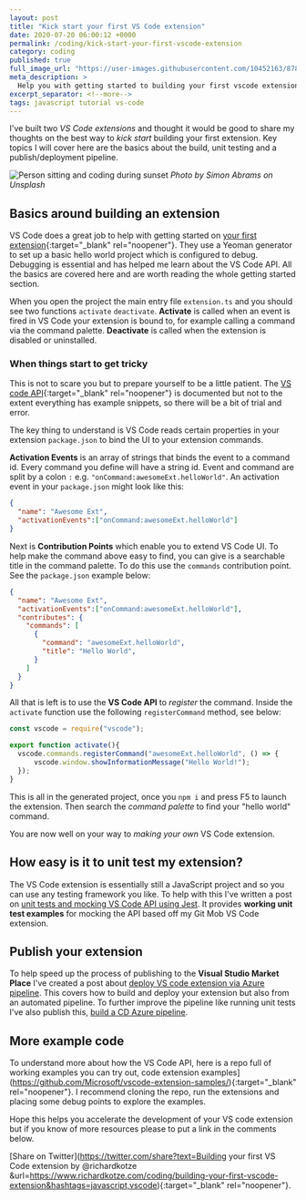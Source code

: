 ```yaml
---
layout: post
title: "Kick start your first VS Code extension"
date: 2020-07-20 06:00:12 +0000
permalink: /coding/kick-start-your-first-vscode-extension
category: coding
published: true
full_image_url: "https://user-images.githubusercontent.com/10452163/87862511-debd5600-c948-11ea-9a32-35b0d42d2bd5.jpg"
meta_description: >
  Help you with getting started to building your first vscode extension
excerpt_separator: <!--more-->
tags: javascript tutorial vs-code
---
```


I've built two *VS Code extensions* and thought it would be good to share my thoughts on the best way to *kick start* building your first extension. Key topics I will cover here are the basics about the build, unit testing and a publish/deployment pipeline. 

<!--more-->

![Person sitting and coding during sunset](https://user-images.githubusercontent.com/10452163/87862511-debd5600-c948-11ea-9a32-35b0d42d2bd5.jpg)
_Photo by Simon Abrams on Unsplash_

## Basics around building an extension

VS Code does a great job to help with getting started on [your first extension](https://code.visualstudio.com/api/get-started/your-first-extension){:target="\_blank" rel="noopener"}. They use a Yeoman generator to set up a basic hello world project which is configured to debug. Debugging is essential and has helped me learn about the VS Code API. All the basics are covered here and are worth reading the whole getting started section.

When you open the project the main entry file `extension.ts` and you should see two functions `activate` `deactivate`. **Activate** is called when an event is fired in VS Code your extension is bound to, for example calling a command via the command palette. **Deactivate** is called when the extension is disabled or uninstalled.

### When things start to get tricky

This is not to scare you but to prepare yourself to be a little patient. The [VS code API](https://code.visualstudio.com/api/references/vscode-api){:target="\_blank" rel="noopener"} is documented but not to the extent everything has example snippets, so there will be a bit of trial and error.

The key thing to understand is VS Code reads certain properties in your extension `package.json` to bind the UI to your extension commands.

**Activation Events** is an array of strings that binds the event to a command id. Every command you define will have a string id. Event and command are split by a colon `:` e.g. `"onCommand:awesomeExt.helloWorld"`. An activation event in your `package.json` might look like this:

```json
{
  "name": "Awesome Ext",
  "activationEvents":["onCommand:awesomeExt.helloWorld"]
}
```

Next is **Contribution Points** which enable you to extend VS Code UI. To help make the command above easy to find, you can give is a searchable title in the command palette. To do this use the `commands` contribution point. See the `package.json` example below:

```json
{
  "name": "Awesome Ext",
  "activationEvents":["onCommand:awesomeExt.helloWorld"],
  "contributes": {
    "commands": [
      {
        "command": "awesomeExt.helloWorld",
        "title": "Hello World",
      }
    ]
  }
}
```

All that is left is to use the **VS Code API** to *register* the command. Inside the `activate` function use the following `registerCommand` method, see below:

```javascript
const vscode = require("vscode");

export function activate(){
  vscode.commands.registerCommand("awesomeExt.helloWorld", () => {
      vscode.window.showInformationMessage("Hello World!");
  });
}
```

This is all in the generated project, once you `npm i` and press F5 to launch the extension. Then search the *command palette* to find your "hello world" command.

You are now well on your way to *making your own* VS Code extension.

## How easy is it to unit test my extension?

The VS Code extension is essentially still a JavaScript project and so you can use any testing framework you like. To help with this I've written a post on [unit tests and mocking VS Code API using Jest](/coding/unit-test-mock-vs-code-extension-api-jest). It provides **working unit test examples** for mocking the API based off my Git Mob VS Code extension.

## Publish your extension

To help speed up the process of publishing to the **Visual Studio Market Place** I've created a post about [deploy VS code extension via Azure pipeline](/coding/deploy-vscode-extension-azure-pipeline). This covers how to build and deploy your extension but also from an automated pipeline. To further improve the pipeline like running unit tests I've also publish this, [build a CD Azure pipeline](/coding/build-ci-azure-pipeline-vscode-extension).

## More example code

To understand more about how the VS Code API, here is a repo full of working examples you can try out, code extension examples](https://github.com/Microsoft/vscode-extension-samples/){:target="\_blank" rel="noopener"}. I recommend cloning the repo, run the extensions and placing some debug points to explore the examples.

Hope this helps you accelerate the development of your VS code extension but if you know of more resources please to put a link in the comments below.

[Share on Twitter](https://twitter.com/share?text=Building your first VS Code extension by @richardkotze &url=https://www.richardkotze.com/coding/building-your-first-vscode-extension&hashtags=javascript,vscode){:target="\_blank" rel="noopener"}.
